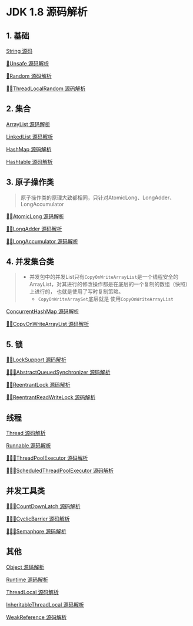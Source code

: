 # JDK 1.8 源码解析

## 1. 基础

<a href="https://github.com/Ahaolin/JDKSourceCode1.8/blob/master/src/java/lang/String.java">String 源码</a>

<a href="https://github.com/Ahaolin/JDKSourceCode1.8/blob/master/src/sun/misc/Unsafe.java">💛Unsafe 源码解析</a>

<a href="https://github.com/Ahaolin/JDKSourceCode1.8/blob/master/src/java/util/Random.java">💛Random 源码解析</a>

<a href="https://github.com/Ahaolin/JDKSourceCode1.8/blob/master/src/java/util/concurrent/ThreadLocalRandom.java">💛💛ThreadLocalRandom 源码解析</a>

## 2. 集合

<a href="https://github.com/Ahaolin/JDKSourceCode1.8/blob/master/src/java/util/ArrayList.java">ArrayList 源码解析</a>

<a href="https://github.com/Ahaolin/JDKSourceCode1.8/blob/master/src/java/util/LinkedList.java">LinkedList 源码解析</a>

<a href="https://github.com/Ahaolin/JDKSourceCode1.8/blob/master/src/java/util/HashMap.java">HashMap 源码解析</a>

<a href="https://github.com/Ahaolin/JDKSourceCode1.8/blob/master/src/java/util/Hashtable.java">Hashtable 源码解析</a>


## 3. 原子操作类
> 原子操作类的原理大致都相同，只针对AtomicLong、LongAdder、LongAccumulator

<a href="https://github.com/Ahaolin/JDKSourceCode1.8/blob/master/src/java/util/concurrent/atomic/AtomicLong.java">💛💛AtomicLong 源码解析</a>

<a href="https://github.com/Ahaolin/JDKSourceCode1.8/blob/master/src/java/util/concurrent/atomic/LongAdder.java">💛💛LongAdder 源码解析</a>

<a href="https://github.com/Ahaolin/JDKSourceCode1.8/blob/master/src/java/util/concurrent/atomic/LongAccumulator.java">💛💛LongAccumulator 源码解析</a>


## 4. 并发集合类
> - 并发包中的并发List只有`CopyOnWriteArrayList`是一个线程安全的ArrayList，对其进行的修改操作都是在底层的一个复制的数组（快照）上进行的， 也就是使用了写时复制策略。
>   - `CopyOnWriteArraySet`底层就是 使用`CopyOnWriteArrayList`

<a href="https://github.com/Ahaolin/JDKSourceCode1.8/blob/master/src/java/util/concurrent/ConcurrentHashMap.java">ConcurrentHashMap 源码解析</a>

<a href="https://github.com/Ahaolin/JDKSourceCode1.8/blob/master/src/java/util/concurrent/CopyOnWriteArrayList.java">💛💛CopyOnWriteArrayList 源码解析</a>

## 5. 锁
<a href="https://github.com/Ahaolin/JDKSourceCode1.8/blob/master/src/java/util/concurrent/locks/LockSupport.java">💛💛LockSupport 源码解析</a>

<a href="https://github.com/Ahaolin/JDKSourceCode1.8/blob/master/src/java/util/concurrent/locks/AbstractQueuedSynchronizer.java">💛💛💛AbstractQueuedSynchronizer 源码解析</a>

<a href="https://github.com/Ahaolin/JDKSourceCode1.8/blob/master/src/java/util/concurrent/locks/ReentrantLock.java">💛💛ReentrantLock 源码解析</a>

<a href="https://github.com/Ahaolin/JDKSourceCode1.8/blob/master/src/java/util/concurrent/locks/ReentrantReadWriteLock.java">💛💛ReentrantReadWriteLock 源码解析</a>


## 线程

<a href="https://github.com/Ahaolin/JDKSourceCode1.8/blob/master/src/java/lang/Thread.java">Thread 源码解析</a>

<a href="https://github.com/Ahaolin/JDKSourceCode1.8/blob/master/src/java/lang/Runnable.java">Runnable 源码解析</a>

<a href="https://gitee.com/Ahaolin/JDKSourceCode1.8/blob/master/src/java/util/concurrent/ThreadPoolExecutor.java">💛💛💛ThreadPoolExecutor 源码解析</a>

<a href="https://gitee.com/Ahaolin/JDKSourceCode1.8/blob/master/src/java/util/concurrent/ScheduledThreadPoolExecutor.java">💛💛💛ScheduledThreadPoolExecutor 源码解析</a>

## 并发工具类

<a href="https://gitee.com/Ahaolin/JDKSourceCode1.8/blob/master/src/java/util/concurrent/CountDownLatch.java">💛💛💛CountDownLatch 源码解析</a>

<a href="https://gitee.com/Ahaolin/JDKSourceCode1.8/blob/master/src/java/util/concurrent/CyclicBarrier.java">💛💛💛CyclicBarrier 源码解析</a>

<a href="https://gitee.com/Ahaolin/JDKSourceCode1.8/blob/master/src/java/util/concurrent/Semaphore.java">💛💛💛Semaphore 源码解析</a>


## 其他

<a href="https://github.com/Ahaolin/JDKSourceCode1.8/blob/master/src/java/lang/Object.java">Object 源码解析</a>

<a href="https://github.com/Ahaolin/JDKSourceCode1.8/blob/master/src/java/lang/Runtime.java">Runtime 源码解析</a>

<a href="https://github.com/Ahaolin/JDKSourceCode1.8/blob/master/src/java/lang/ThreadLocal.java">ThreadLocal 源码解析</a>

<a href="https://github.com/Ahaolin/JDKSourceCode1.8/blob/master/src/java/lang/InheritableThreadLocal.java">InheritableThreadLocal 源码解析</a>

<a href="https://github.com/Ahaolin/JDKSourceCode1.8/blob/master/src/java/lang/ref/WeakReference.java">WeakReference 源码解析</a>
